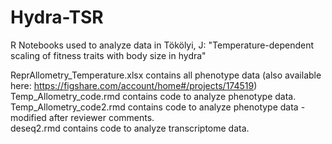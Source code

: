 # Hydra-TSR
R Notebooks used to analyze data in Tökölyi, J: "Temperature-dependent scaling of fitness traits with body size in hydra"

ReprAllometry_Temperature.xlsx contains all phenotype data (also available here: https://figshare.com/account/home#/projects/174519) 
Temp_Allometry_code.rmd contains code to analyze phenotype data.   
Temp_Allometry_code2.rmd contains code to analyze phenotype data - modified after reviewer comments.   
deseq2.rmd contains code to analyze transcriptome data.
